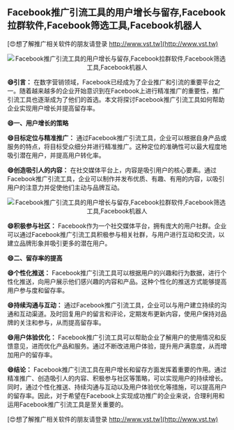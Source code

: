 ## **Facebook推广引流工具的用户增长与留存,Facebook拉群软件,Facebook筛选工具,Facebook机器人**

[😍想了解推广相关软件的朋友请登录 http://www.vst.tw](http://www.vst.tw)

 <center><img src="https://vst.tw/MP4/tuiguang/png/5.png" alt="Facebook推广引流工具的用户增长与留存,Facebook拉群软件,Facebook筛选工具,Facebook机器人"></center>

**😄引言：**
在数字营销领域，Facebook已经成为了企业推广和引流的重要平台之一。随着越来越多的企业开始意识到在Facebook上进行精准推广的重要性，推广引流工具也逐渐成为了他们的首选。本文将探讨Facebook推广引流工具如何帮助企业实现用户增长并提高留存率。

**😄一、用户增长的策略**

**😄目标定位与精准推广：**
通过Facebook推广引流工具，企业可以根据自身产品或服务的特点，将目标受众细分并进行精准推广。这种定位的准确性可以最大程度地吸引潜在用户，并提高用户转化率。

**😄创造吸引人的内容：**
在社交媒体平台上，内容是吸引用户的核心要素。通过Facebook推广引流工具，企业可以制作并发布优质、有趣、有用的内容，以吸引用户的注意力并促使他们主动与品牌互动。

 <center><img src="https://vst.tw/MP4/tuiguang/png/3.png" alt="Facebook推广引流工具的用户增长与留存,Facebook拉群软件,Facebook筛选工具,Facebook机器人"></center>

**😄积极参与社区：**
Facebook作为一个社交媒体平台，拥有庞大的用户社群。企业可以通过Facebook推广引流工具积极参与相关社群，与用户进行互动和交流，以建立品牌形象并吸引更多的潜在用户。

**😄二、留存率的提高**

**😄个性化推送：**
Facebook推广引流工具可以根据用户的兴趣和行为数据，进行个性化推送，向用户展示他们感兴趣的内容和产品。这种个性化的推送方式能够提高用户参与度和留存率。

**😄持续沟通与互动：**
通过Facebook推广引流工具，企业可以与用户建立持续的沟通和互动渠道。及时回复用户的留言和评论，定期发布更新内容，使用户保持对品牌的关注和参与，从而提高留存率。

**😄用户体验优化：**
Facebook推广引流工具可以帮助企业了解用户的使用情况和反馈意见，进而优化产品和服务。通过不断改进用户体验，提升用户满意度，从而增加用户的留存率。

**😄结论：**
Facebook推广引流工具在用户增长和留存方面发挥着重要的作用。通过精准推广、创造吸引人的内容、积极参与社区等策略，可以实现用户的持续增长。同时，通过个性化推送、持续沟通与互动以及用户体验优化等措施，可以提高用户的留存率。因此，对于希望在Facebook上实现成功推广的企业来说，合理利用和运用Facebook推广引流工具是至关重要的。

[😍想了解推广相关软件的朋友请登录 http://www.vst.tw](http://www.vst.tw)



